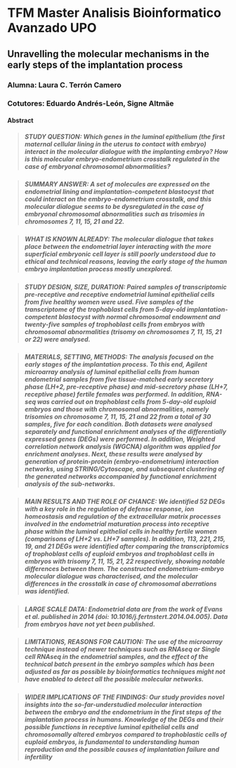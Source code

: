 # TFM Master Analisis Bioinformatico Avanzado UPO

## Unravelling the molecular mechanisms in the early steps of the implantation process

### Alumna: Laura C. Terrón Camero

### Cotutores: Eduardo Andrés-León, Signe Altmäe

#### Abstract

> ##### STUDY QUESTION: Which genes in the luminal epithelium (the first maternal cellular lining in the uterus to contact with embryo) interact in the molecular dialogue with the implanting embryo? How is this molecular embryo-endometrium crosstalk regulated in the case of embryonal chromosomal abnormalities?

> ##### SUMMARY ANSWER: A set of molecules are expressed on the endometrial lining and implantation-competent blastocyst that could interact on the embryo-endometrium crosstalk, and this molecular dialogue seems to be dysregulated in the case of embryonal chromosomal abnormalities such as trisomies in chromosomes 7, 11, 15, 21 and 22. 

> ##### WHAT IS KNOWN ALREADY: The molecular dialogue that takes place between the endometrial layer interacting with the more superficial embryonic cell layer is still poorly understood due to ethical and technical reasons, leaving the early stage of the human embryo implantation process mostly unexplored.

> ##### STUDY DESIGN, SIZE, DURATION: Paired samples of transcriptomic pre-receptive and receptive endometrial luminal epithelial cells from five healthy women were used. Five samples of the transcriptome of the trophoblast cells from 5-day-old implantation-competent blastocyst with normal chromosomal endowment and twenty-five samples of trophoblast cells from embryos with chromosomal abnormalities (trisomy on chromosomes 7, 11, 15, 21 or 22) were analysed.

> ##### MATERIALS, SETTING, METHODS: The analysis focused on the early stages of the implantation process. To this end, Agilent microarray analysis of luminal epithelial cells from human endometrial samples from five tissue-matched early secretory phase (LH+2, pre-receptive phase) and mid-secretory phase (LH+7, receptive phase) fertile females was performed. In addition, RNA-seq was carried out on trophoblast cells from 5-day-old euploid embryos and those with chromosomal abnormalities, namely trisomies on chromosome 7, 11, 15, 21 and 22 from a total of 30 samples, five for each condition. Both datasets were analysed separately and functional enrichment analyses of the differentially expressed genes (DEGs) were performed. In addition, Weighted correlation network analysis (WGCNA) algorithm was applied for enrichment analyses. Next, these results were analysed by generation of protein-protein (embryo-endometrium) interaction networks, using STRING/Cytoscape, and subsequent clustering of the generated networks accompanied by functional enrichment analysis of the sub-networks.

> ##### MAIN RESULTS AND THE ROLE OF CHANCE: We identified 52 DEGs with a key role in the regulation of defense response, ion homeostasis and regulation of the extracellular matrix processes involved in the endometrial maturation process into receptive phase within the luminal epithelial cells in healthy fertile women (comparisons of LH+2 vs. LH+7 samples). In addition, 113, 221, 215, 19, and 21 DEGs were identified after comparing the transcriptomics of trophoblast cells of euploid embryos and trophoblast cells in embryos with trisomy 7, 11, 15, 21, 22 respectively, showing notable differences between them. The constructed endometrium-embryo molecular dialogue was characterised, and the molecular differences in the crosstalk in case of chromosomal aberrations was identified.

> ##### LARGE SCALE DATA: Endometrial data are from the work of Evans et al. published in 2014 (doi: 10.1016/j.fertnstert.2014.04.005). Data from embryos have not yet been published.

> ##### LIMITATIONS, REASONS FOR CAUTION: The use of the microarray technique instead of newer techniques such as RNAseq or Single cell RNAseq in the endometrial samples, and the effect of the technical batch present in the embryo samples which has been adjusted as far as possible by bioinformatics techniques might not have enabled to detect all the possible molecular networks.

> #####  WIDER IMPLICATIONS OF THE FINDINGS: Our study provides novel insights into the so-far-understudied molecular interaction between the embryo and the endometrium in the first steps of the implantation process in humans. Knowledge of the DEGs and their possible functions in receptive luminal epithelial cells and chromosomally altered embryos compared to trophoblastic cells of euploid embryos, is fundamental to understanding human reproduction and the possible causes of implantation failure and infertility



